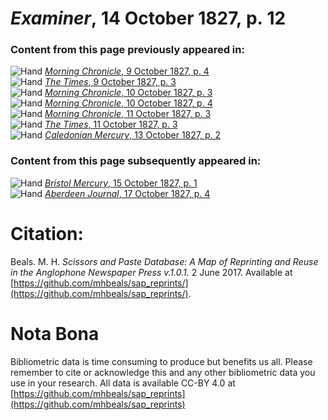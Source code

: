 # *Examiner*, 14 October 1827, p. 12  
  
### Content from this page previously appeared in:  
![Hand](http://scissorsandpaste.net/wp-content/uploads/2017/06/smallhandpointer.png) [*Morning Chronicle*, 9 October 1827, p. 4](https://mhbeals.github.io/sap_html/Morning-Chronicle/Morning-Chronicle-9-October-1827-p-4)  
![Hand](http://scissorsandpaste.net/wp-content/uploads/2017/06/smallhandpointer.png) [*The Times*, 9 October 1827, p. 3](https://mhbeals.github.io/sap_html/The-Times/The-Times-9-October-1827-p-3)  
![Hand](http://scissorsandpaste.net/wp-content/uploads/2017/06/smallhandpointer.png) [*Morning Chronicle*, 10 October 1827, p. 3](https://mhbeals.github.io/sap_html/Morning-Chronicle/Morning-Chronicle-10-October-1827-p-3)  
![Hand](http://scissorsandpaste.net/wp-content/uploads/2017/06/smallhandpointer.png) [*Morning Chronicle*, 10 October 1827, p. 4](https://mhbeals.github.io/sap_html/Morning-Chronicle/Morning-Chronicle-10-October-1827-p-4)  
![Hand](http://scissorsandpaste.net/wp-content/uploads/2017/06/smallhandpointer.png) [*Morning Chronicle*, 11 October 1827, p. 3](https://mhbeals.github.io/sap_html/Morning-Chronicle/Morning-Chronicle-11-October-1827-p-3)  
![Hand](http://scissorsandpaste.net/wp-content/uploads/2017/06/smallhandpointer.png) [*The Times*, 11 October 1827, p. 3](https://mhbeals.github.io/sap_html/The-Times/The-Times-11-October-1827-p-3)  
![Hand](http://scissorsandpaste.net/wp-content/uploads/2017/06/smallhandpointer.png) [*Caledonian Mercury*, 13 October 1827, p. 2](https://mhbeals.github.io/sap_html/Caledonian-Mercury/Caledonian-Mercury-13-October-1827-p-2)  
  
### Content from this page subsequently appeared in:  
![Hand](http://scissorsandpaste.net/wp-content/uploads/2017/06/smallhandpointer.png) [*Bristol Mercury*, 15 October 1827, p. 1](https://mhbeals.github.io/sap_html/Bristol-Mercury/Bristol-Mercury-15-October-1827-p-1)  
![Hand](http://scissorsandpaste.net/wp-content/uploads/2017/06/smallhandpointer.png) [*Aberdeen Journal*, 17 October 1827, p. 4](https://mhbeals.github.io/sap_html/Aberdeen-Journal/Aberdeen-Journal-17-October-1827-p-4)  


# Citation: 

Beals. M. H. *Scissors and Paste Database: A Map of Reprinting and Reuse in the Anglophone Newspaper Press v.1.0.1.* 2 June 2017. Available at [https://github.com/mhbeals/sap_reprints/](https://github.com/mhbeals/sap_reprints/). 

# Nota Bona

Bibliometric data is time consuming to produce but benefits us all. Please remember to cite or acknowledge this and any other bibliometric data you use in your research. All data is available CC-BY 4.0 at [https://github.com/mhbeals/sap_reprints](https://github.com/mhbeals/sap_reprints)